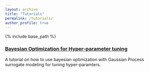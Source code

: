 ```yaml
---
layout: archive
title: "Tutorials"
permalink: /tutorials/
author_profile: true
---
```


{% include base_path %}

### [Bayesian Optimization for Hyper-parameter tuning](https://nbviewer.org/github/MatthieuDarcy/Tutorials/blob/main/Bayesian%20optimization/Bayesian%20Optimization%20for%20hyper-parameter%20tuning.ipynb)

A tutorial on how to use bayesian optimization with Gaussian Process surrogate modeling for tuning hyper-paramters.

